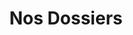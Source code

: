---
title: "Nos Dossiers"
description: "This is meta description."
draft: false


# custom style
custom_class: "" 
custom_attributes: "" 
custom_css: ""
---